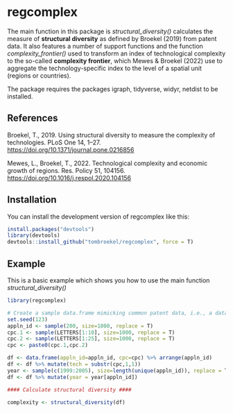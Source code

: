 
# regcomplex

The main function in this package is *structural_diversity()* calculates
the measure of **structural diversity** as defined by Broekel (2019)
from patent data. It also features a number of support functions and the
function *complexity_frontier()* used to transform an index of
technological complexity to the so-called **complexity frontier**, which
Mewes & Broekel (2022) use to aggregate the technology-specific index to
the level of a spatial unit (regions or countries).

The package requires the packages igraph, tidyverse, widyr, netdist to
be installed.

## References

Broekel, T., 2019. Using structural diversity to measure the complexity
of technologies. PLoS One 14, 1–27.
<https://doi.org/10.1371/journal.pone.0216856>

Mewes, L., Broekel, T., 2022. Technological complexity and economic
growth of regions. Res. Policy 51, 104156.
<https://doi.org/10.1016/j.respol.2020.104156>

## Installation

You can install the development version of regcomplex like this:

``` r
install.packages("devtools")
library(devtools) 
devtools::install_github("tombroekel/regcomplex", force = T)
```

## Example

This is a basic example which shows you how to use the main function
*structural_diversity()*

``` r
library(regcomplex)

# Create a sample data.frame mimicking common patent data, i.e., a data.frame with four columns: appln_id, technology code, cpc code, year
set.seed(123)
appln_id <- sample(200, size=1000, replace = T)
cpc.1 <- sample(LETTERS[1:10], size=1000, replace = T)
cpc.2 <- sample(LETTERS[1:25], size=1000, replace = T)
cpc <- paste0(cpc.1,cpc.2)

df <- data.frame(appln_id=appln_id, cpc=cpc) %>% arrange(appln_id)
df <- df %>% mutate(tech = substr(cpc,1,1))
year <- sample(c(1999:2005), size=length(unique(appln_id)), replace = T)
df <- df %>% mutate(year = year[appln_id])

#### Calculate structural diversity #### 

complexity <- structural_diversity(df)
```
